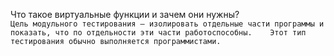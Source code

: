 Что такое виртуальные функции и зачем они нужны?  
``Цель модульного тестирования — изолировать отдельные части программы и показать, что по отдельности эти части работоспособны.   
Этот тип тестирования обычно выполняется программистами.``
